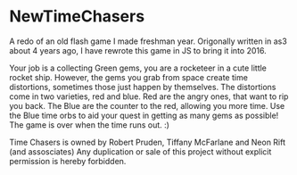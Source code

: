 # NewTimeChasers
A redo of an old flash game I made freshman year. 
Origonally written in as3 about 4 years ago, I have rewrote this game in JS to bring it into 2016. 

Your job is a collecting Green gems, you are a rocketeer in a cute little rocket ship. However,
the gems you grab from space create time distortions, sometimes those just happen by themselves. 
The distortions come in two varieties, red and blue. Red are the angry ones, that want to rip you back.
The Blue are the counter to the red, allowing you more time. Use the Blue time orbs to aid your quest in getting
as many gems as possible! The game is over when the time runs out. :)

Time Chasers is owned by Robert Pruden, Tiffany McFarlane and Neon Rift (and assosciates)
Any duplication or sale of this project without explicit permission is hereby forbidden. 
